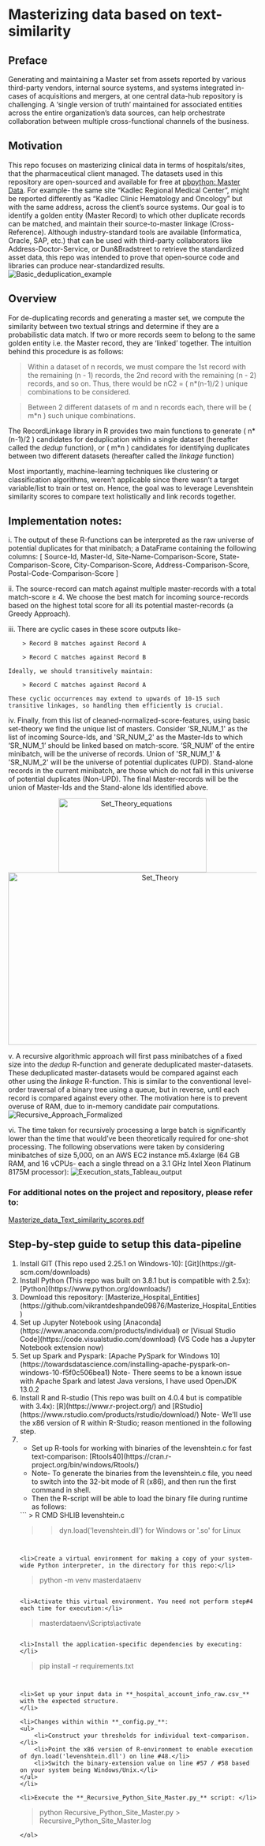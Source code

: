 # Masterizing data based on text-similarity

## Preface

Generating and maintaining a Master set from assets reported by various third-party vendors, internal source systems, and systems integrated in-cases of 
acquisitions and mergers, at one central data-hub repository is challenging. 
A ‘single version of truth’ maintained for associated entities across the entire organization’s data sources, can help orchestrate collaboration between multiple cross-functional channels of the business.



## Motivation

This repo focuses on masterizing clinical data in terms of hospitals/sites, that the pharmaceutical client managed. The datasets used in this repository are open-sourced and available for free at [pbpython: Master Data](https://github.com/chris1610/pbpython/tree/master/data).
For example- the same site “Kadlec Regional Medical Center”, might be reported differently as “Kadlec Clinic Hematology and Oncology” but with the same address, across the client’s source systems. Our goal is to identify a golden entity (Master Record) to which other duplicate records can be matched, and maintain their source-to-master linkage (Cross-Reference). Although industry-standard tools are available (Informatica, Oracle, SAP, etc.) that can be used with third-party collaborators like Address-Doctor-Service, or Dun&Bradstreet to retrieve the standardized asset data, this repo was intended to prove that open-source code and libraries can produce near-standardized results.
![Basic_deduplication_example](/Documentation/Research_Paper_Work/Basic_deduplication_example.jpg?raw=True)



## Overview

For de-duplicating records and generating a master set, we compute the similarity between two textual strings and determine if they are a probabilistic data match.
If two or more records seem to belong to the same golden entity i.e. the Master record, they are ‘linked’ together. The intuition behind this procedure is as follows:
> Within a dataset of n records, we must compare the 1st record with the remaining (n - 1) records, the 2nd record with the remaining (n - 2) records, and so on. Thus, there would be nC2 = ( n\*(n-1)/2 ) unique combinations to be considered.

> Between 2 different datasets of m and n records each, there will be ( m\*n ) such unique combinations.

The RecordLinkage library in R provides two main functions to generate ( n\*(n-1)/2 ) candidates for deduplication within a single dataset (hereafter called the _dedup_ function), or ( m\*n ) candidates for identifying duplicates between two different datasets (hereafter called the _linkage_ function)

Most importantly, machine-learning techniques like clustering or classification algorithms, weren’t applicable since there wasn’t a target variable/list to train or test on. Hence, the goal was to leverage Levenshtein similarity scores to compare text holistically and link records together.



## Implementation notes:

i. The output of these R-functions can be interpreted as the raw universe of potential duplicates for that minibatch; a DataFrame containing the following columns:
		[ Source-Id, Master-Id, Site-Name-Comparison-Score, State-Comparison-Score, City-Comparison-Score, Address-Comparison-Score, Postal-Code-Comparison-Score ]

ii. The source-record can match against multiple master-records with a total match-score ≥ 4. We choose the best match for incoming source-records based on the highest total score for all its potential master-records (a Greedy Approach).

iii. There are cyclic cases in these score outputs like-

		> Record B matches against Record A
		
		> Record C matches against Record B
		
	Ideally, we should transitively maintain:
	
		> Record C matches against Record A
		
	These cyclic occurrences may extend to upwards of 10-15 such transitive linkages, so handling them efficiently is crucial.

iv. Finally, from this list of cleaned-normalized-score-features, using basic set-theory we find the unique list of masters. Consider ‘SR_NUM_1' as the list of incoming Source-Ids, and 'SR_NUM_2' as the Master-Ids to which ‘SR_NUM_1’ should be linked based on match-score.
‘SR_NUM’ of the entire minibatch, will be the universe of records.
Union of 'SR_NUM_1' & 'SR_NUM_2' will be the universe of potential duplicates (UPD).
Stand-alone records in the current minibatch, are those which do not fall in this universe of potential duplicates (Non-UPD).
The final Master-records will be the union of Master-Ids and the Stand-alone Ids identified above.
<p align="center">
<img src="/Documentation/Research_Paper_Work/Set_Theory_equations.jpg" height="150" width="300" alt="Set_Theory_equations" />
<img src="/Documentation/Research_Paper_Work/Set_Theory.jpg" height="350" width="600" alt="Set_Theory" />
</p>

v. A recursive algorithmic approach will first pass minibatches of a fixed size into the _dedup_ R-function and generate deduplicated master-datasets.
These deduplicated master-datasets would be compared against each other using the _linkage_ R-function. This is similar to the conventional level-order traversal of a binary tree using a queue, but in reverse, until each record is compared against every other. The motivation here is to prevent overuse of RAM, due to in-memory candidate pair computations.
![Recursive_Approach_Formalized](/Documentation/Research_Paper_Work/Recursive_Approach_Formalized.jpg?raw=True)


vi. The time taken for recursively processing a large batch is significantly lower than the time that would’ve been theoretically required for one-shot processing.
The following observations were taken by considering minibatches of size 5,000, on an AWS EC2 instance m5.4xlarge (64 GB RAM, and 16 vCPUs- each a single thread on a 3.1 GHz Intel Xeon Platinum 8175M processor):
![Execution_stats_Tableau_output](/Documentation/Research_Paper_Work/Execution_stats_Tableau_output.jpg?raw=True)



### For additional notes on the project and repository, please refer to: 
[Masterize_data_Text_similarity_scores.pdf](/Documentation/Research_Paper_Work/Masterize_data_Text_similarity_scores.pdf)



## Step-by-step guide to setup this data-pipeline

<ol>
<li>Install GIT (This repo used 2.25.1 on Windows-10): [Git](https://git-scm.com/downloads)</li>

<li>Install Python (This repo was built on 3.8.1 but is compatible with 2.5x): [Python](https://www.python.org/downloads/)</li>

<li>Download this repository: [Masterize_Hospital_Entities](https://github.com/vikrantdeshpande09876/Masterize_Hospital_Entities)</li>

<li>Set up Jupyter Notebook using [Anaconda](https://www.anaconda.com/products/individual) or [Visual Studio Code](https://code.visualstudio.com/download) (VS Code has a Jupyter Notebook extension now)</li>

<li>Set up Spark and Pyspark: [Apache PySpark for Windows 10](https://towardsdatascience.com/installing-apache-pyspark-on-windows-10-f5f0c506bea1)
	Note- There seems to be a known issue with Apache Spark and latest Java versions, I have used OpenJDK 13.0.2</li>

<li>Install R and R-studio (This repo was built on 4.0.4 but is compatible with 3.4x): [R](https://www.r-project.org/) and [RStudio](https://www.rstudio.com/products/rstudio/download/)
	Note- We'll use the x86 version of R within R-Studio; reason mentioned in the following step.</li>

<li>
    <ul>
    <li>Set up R-tools for working with binaries of the levenshtein.c for fast text-comparison: [Rtools40](https://cran.r-project.org/bin/windows/Rtools/)</li>
	<li>Note- To generate the binaries from the levenshtein.c file, you need to switch into the 32-bit mode of R (x86), and then run the first command in shell.</li>
    <li>Then the R-script will be able to load the binary file during runtime as follows:</li>
    </ul>
</li>
```
> R CMD SHLIB levenshtein.c

>> dyn.load('levenshtein.dll') for Windows or '.so' for Linux
```


<li>Create a virtual environment for making a copy of your system-wide Python interpreter, in the directory for this repo:</li>
```
> python -m venv masterdataenv
```

<li>Activate this virtual environment. You need not perform step#4 each time for execution:</li>
```
> masterdataenv\Scripts\activate
```

<li>Install the application-specific dependencies by executing:</li>
```
> pip install -r requirements.txt
```


<li>Set up your input data in **_hospital_account_info_raw.csv_** with the expected structure.
</li>

<li>Changes within within **_config.py_**:
<ul>
    <li>Construct your thresholds for individual text-comparison.</li>
    <li>Point the x86 version of R-environment to enable execution of dyn.load('levenshtein.dll') on line #48.</li>
    <li>Switch the binary-extension value on line #57 / #58 based on your system being Windows/Unix.</li>
</ul>
</li>

<li>Execute the **_Recursive_Python_Site_Master.py_** script: </li>
```
> python Recursive_Python_Site_Master.py > Recursive_Python_Site_Master.log
```
</ol>